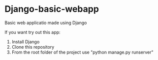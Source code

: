 # Django-basic-webapp
Basic web applicatio made using Django

If you want try out this app:
1) Install Django
2) Clone this repository
3) From the root folder of the project use "python manage.py runserver" 
